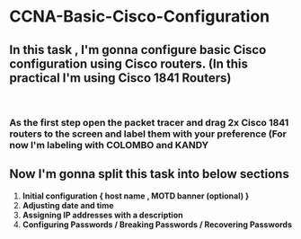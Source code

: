 # **CCNA-Basic-Cisco-Configuration**
## In this task , I'm gonna configure basic Cisco configuration using  Cisco routers. (In this practical I'm using Cisco 1841 Routers)
<br>

### As the first step open the packet tracer and drag  2x Cisco 1841 routers to the screen and label them with your preference  (For now I'm labeling with **COLOMBO** and **KANDY**
## Now I'm gonna split this task into below sections<br>

1. **Initial configuration { host name , MOTD banner (optional) }**
2. **Adjusting date and time**
3. **Assigning IP addresses with a description**
4. **Configuring  Passwords / Breaking Passwords / Recovering Passwords**
